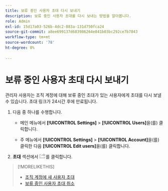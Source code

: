 ```yaml
---
title: 보류 중인 사용자 초대 다시 보내기
description: 보류 중인 사용자 초대를 다시 보내는 방법을 알아봅니다.
role: Admin
exl-id: 15d17a03-526b-4dc2-883a-131d750fca24
source-git-commit: a8ee699137d683986264e841b03bc292ce7b7843
workflow-type: tm+mt
source-wordcount: '78'
ht-degree: 0%

---
```


# 보류 중인 사용자 초대 다시 보내기

관리자 사용자는 조직 계정에 대해 보류 중인 초대가 있는 사용자에게 초대를 다시 보낼 수 있습니다. 초대 링크가 24시간 후에 만료됩니다.

1. 다음 중 하나를 수행합니다.

   * 메인 메뉴에서 **[!UICONTROL Settings]** > **[!UICONTROL Users]**&#x200B;을(를) 클릭합니다.

   * 주 메뉴에서 **[!UICONTROL Settings]** > **[!UICONTROL Account]**&#x200B;을(를) 클릭한 다음 **[!UICONTROL Edit users]**&#x200B;을(를) 클릭합니다.

1. **초대** 섹션에서 ![다시 보내기](/help/dsp/assets/resend.png)를 클릭합니다.

>[!MORELIKETHIS]
>
>* [조직 계정에 새 사용자 초대](user-invite.md)
>* [보류 중인 사용자 초대 취소](user-uninvite.md)

<!-- >* [Edit User Permissions or Delete a User](user-edit.md) -->
